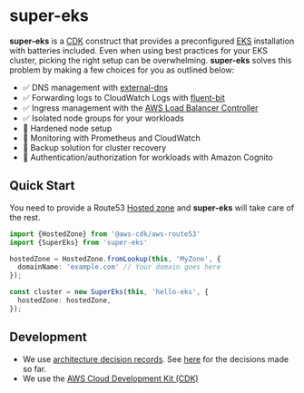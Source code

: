 # super-eks

__super-eks__ is a [CDK]((github.com/aws-cdk/cdk)) construct that provides a preconfigured [EKS](https://aws.amazon.com/eks/) installation with batteries included.
Even when using best practices for your EKS cluster, picking the right setup can be overwhelming. 
__super-eks__ solves this problem by making a few choices for you as outlined below:

- :white_check_mark: DNS management with [external-dns](https://github.com/kubernetes-sigs/external-dns)
- :white_check_mark: Forwarding logs to CloudWatch Logs with [fluent-bit](https://github.com/aws/aws-for-fluent-bit)
- :white_check_mark: Ingress management with the [AWS Load Balancer Controller](https://github.com/kubernetes-sigs/aws-load-balancer-controller)
- :white_check_mark: Isolated node groups for your workloads
- :construction: Hardened node setup
- :construction: Monitoring with Prometheus and CloudWatch
- :construction: Backup solution for cluster recovery
- :construction: Authentication/authorization for workloads with Amazon Cognito


## Quick Start

You need to provide a Route53 [Hosted zone](https://docs.aws.amazon.com/cdk/api/latest/docs/@aws-cdk_aws-route53.HostedZone.html) and __super-eks__ will take care of the rest.


```typescript
import {HostedZone} from '@aws-cdk/aws-route53'
import {SuperEks} from 'super-eks'

hostedZone = HostedZone.fromLookup(this, 'MyZone', {
  domainName: 'example.com' // Your domain goes here
});

const cluster = new SuperEks(this, 'hello-eks', {
  hostedZone: hostedZone,
});
```

## Development

- We use [architecture decision records](https://github.com/joelparkerhenderson/architecture_decision_record/blob/master/adr_template_by_michael_nygard.md). See [here](docs/decisions) for the decisions made so far.
- We use the [AWS Cloud Development Kit (CDK)](github.com/aws-cdk/cdk)

